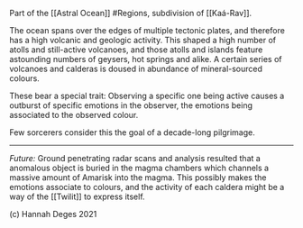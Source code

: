 Part of the [[Astral Ocean]] #Regions, subdivision of [[Kaá-Rav]]. 

The ocean spans over the edges of multiple tectonic plates, and therefore has a high volcanic and geologic activity.
This shaped a high number of atolls and still-active volcanoes, and those atolls and islands feature astounding numbers of geysers, hot springs and alike.
A certain series of volcanoes and calderas is doused in abundance of mineral-sourced colours.


These bear a special trait: Observing a specific one being active causes a outburst of specific emotions in the observer, the emotions being associated to the observed colour.

Few sorcerers consider this the goal of a decade-long pilgrimage. 

*** 
*Future:*
Ground penetrating radar scans and analysis resulted that a anomalous object is buried in the magma chambers which channels a massive amount of Amarisk into the magma. This possibly makes the emotions associate to colours, and the activity of each caldera might be a way of the [[Twilit]] to express itself.

(c) Hannah Deges 2021